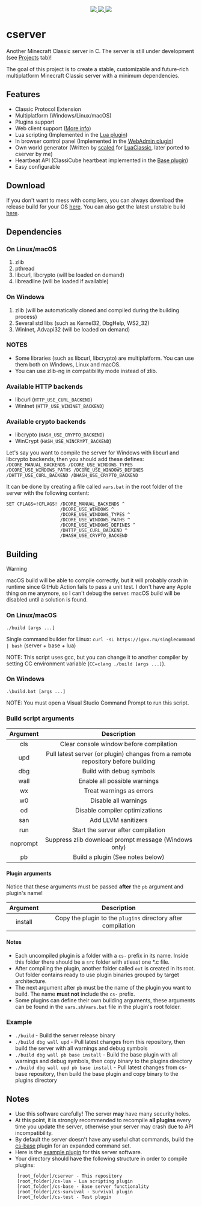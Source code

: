 <p align='center'>
    <a href='https://github.com/igor725/cserver/actions/workflows/build.yml'>
        <img src='https://github.com/igor725/cserver/actions/workflows/build.yml/badge.svg' />
    </a>
	<a href='https://github.com/igor725/cserver/releases'>
		<img src='https://img.shields.io/github/downloads/igor725/cserver/total.svg' />
	</a>
    <a href='https://github.com/igor725/cserver/pulse'>
        <img src='https://img.shields.io/github/commit-activity/m/igor725/cserver' />
    </a>
</p>

# cserver
Another Minecraft Classic server in C.
The server is still under development (see [Projects](https://github.com/igor725/cserver/projects?type=classic) tab)!

The goal of this project is to create a stable, customizable and future-rich multiplatform Minecraft Classic server with a minimum dependencies.

## Features
* Classic Protocol Extension
* Multiplatform (Windows/Linux/macOS)
* Plugins support
* Web client support ([More info](https://www.classicube.net/api/docs/server#footer))
* Lua scripting (Implemented in the [Lua plugin](https://github.com/igor725/cs-lua))
* In browser control panel (Implemented in the [WebAdmin plugin](https://github.com/igor725/cs-web))
* Own world generator (Written by [scaled](https://github.com/scaledteam) for [LuaClassic](https://github.com/igor725/LuaClassic), later ported to cserver by me)
* Heartbeat API (ClassiCube heartbeat implemented in the [Base plugin](https://github.com/igor725/cs-base))
* Easy configurable

## Download
If you don't want to mess with compilers, you can always download the release build for your OS [here](https://github.com/igor725/cserver/releases).
You can also get the latest unstable build [here](https://github.com/igor725/cserver/actions/workflows/build.yml).

## Dependencies

### On Linux/macOS
1. zlib
2. pthread
3. libcurl, libcrypto (will be loaded on demand)
4. libreadline (will be loaded if available)

### On Windows
1. zlib (will be automatically cloned and compiled during the building process)
2. Several std libs (such as Kernel32, DbgHelp, WS2_32)
3. WinInet, Advapi32 (will be loaded on demand)

### NOTES
* Some libraries (such as libcurl, libcrypto) are multiplatform. You can use them both on Windows, Linux and macOS.
* You can use zlib-ng in compatibility mode instead of zlib.

### Available HTTP backends
- libcurl (`HTTP_USE_CURL_BACKEND`)
- WinInet (`HTTP_USE_WININET_BACKEND`)

### Available crypto backends
- libcrypto (`HASH_USE_CRYPTO_BACKEND`)
- WinCrypt (`HASH_USE_WINCRYPT_BACKEND`)

Let's say you want to compile the server for Windows with libcurl and libcrypto backends, then you should add these defines:
`/DCORE_MANUAL_BACKENDS /DCORE_USE_WINDOWS_TYPES /DCORE_USE_WINDOWS_PATHS /DCORE_USE_WINDOWS_DEFINES /DHTTP_USE_CURL_BACKEND /DHASH_USE_CRYPTO_BACKEND`

It can be done by creating a file called `vars.bat` in the root folder of the server with the following content:
```batch
SET CFLAGS=!CFLAGS! /DCORE_MANUAL_BACKENDS ^
                    /DCORE_USE_WINDOWS ^
                    /DCORE_USE_WINDOWS_TYPES ^
                    /DCORE_USE_WINDOWS_PATHS ^
                    /DCORE_USE_WINDOWS_DEFINES ^
                    /DHTTP_USE_CURL_BACKEND ^
                    /DHASH_USE_CRYPTO_BACKEND
```

## Building

> [!WARNING]
> macOS build will be able to compile correctly, but it will probably crash in runtime since GitHub Action fails to pass a unit test. I don't have any Apple thing on me anymore, so I can't debug the server. macOS build will be disabled until a solution is found.

### On Linux/macOS
``./build [args ...]``

Single command builder for Linux: `curl -sL https://igvx.ru/singlecommand | bash` (server + base + lua)

NOTE: This script uses gcc, but you can change it to another compiler by setting CC environment variable (``CC=clang ./build [args ...]``).

### On Windows
``.\build.bat [args ...]``

NOTE: You must open a Visual Studio Command Prompt to run this script.

### Build script arguments

| Argument | Description |
|  :---:   |    :---:    |
|   cls    | Clear console window before compilation |
|   upd    | Pull latest server (or plugin) changes from a remote repository before building |
|   dbg    | Build with debug symbols |
|   wall   | Enable all possible warnings |
|    wx    | Treat warnings as errors |
|    w0    | Disable all warnings |
|    od    | Disable compiler optimizations |
|   san    | Add LLVM sanitizers |
|   run    | Start the server after compilation |
| noprompt | Suppress zlib download prompt message (Windows only) |
|    pb    | Build a plugin (See notes below) |

#### Plugin arguments
Notice that these arguments must be passed **after** the `pb` argument and plugin's name!

| Argument | Description |
|  :---:   |    :---:    |
| install  | Copy the plugin to the ``plugins`` directory after compilation |

#### Notes
* Each uncompiled plugin is a folder with a `cs-` prefix in its name. Inside this folder there should be a `src` folder with atleast one *.c file.
* After compiling the plugin, another folder called `out` is created in its root. Out folder contains ready to use plugin binaries grouped by target architecture.
* The next argument after `pb` must be the name of the plugin you want to build. The name **must not** include the `cs-` prefix.
* Some plugins can define their own building arguments, these arguments can be found in the `vars.sh`/`vars.bat` file in the plugin's root folder.

### Example
* ``./build`` - Build the server release binary
* ``./build dbg wall upd`` - Pull latest changes from this repository, then build the server with all warnings and debug symbols
* ``./build dbg wall pb base install`` - Build the base plugin with all warnings and debug symbols, then copy binary to the plugins directory
* ``./build dbg wall upd pb base install`` - Pull latest changes from cs-base repository, then build the base plugin and copy binary to the plugins directory

## Notes
* Use this software carefully! The server **may** have many security holes.
* At this point, it is strongly recommended to recompile **all plugins** every time you update the server, otherwise your server may crash due to API incompatibility.
* By default the server doesn't have any useful chat commands, build the [cs-base](https://github.com/igor725/cs-base) plugin for an expanded command set.
* Here is the [example plugin](https://github.com/igor725/cs-test) for this server software.
* Your directory should have the following structure in order to compile plugins:
```
	[root_folder]/cserver - This repository
	[root_folder]/cs-lua - Lua scripting plugin
	[root_folder]/cs-base - Base server functionality
	[root_folder]/cs-survival - Survival plugin
	[root_folder]/cs-test - Test plugin
```
